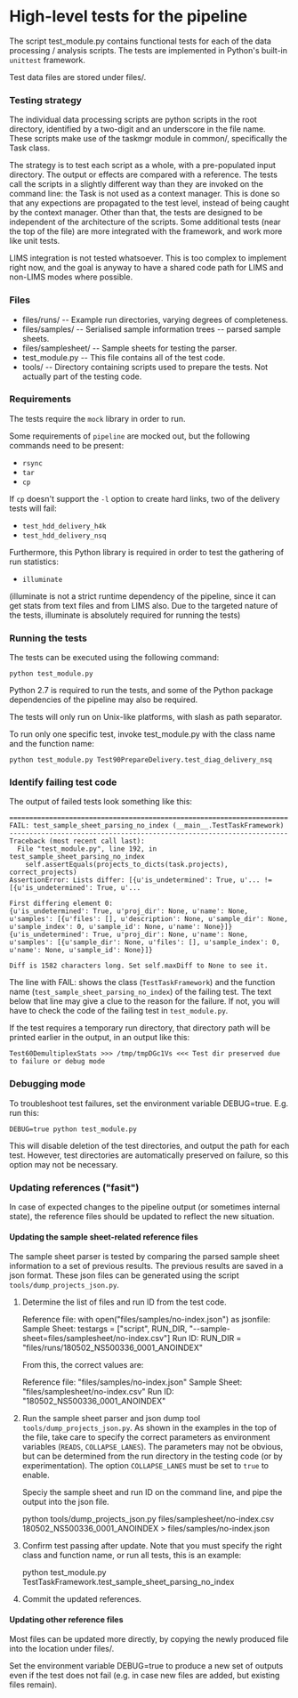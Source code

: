 # High-level tests for the pipeline #

The script test_module.py contains functional tests for each of the 
data processing / analysis scripts. The tests are implemented in 
Python's built-in `unittest` framework.

Test data files are stored under files/.

### Testing strategy ###

The individual data processing scripts are python scripts in the
root directory, identified by a two-digit and an underscore in the
file name. These scripts make use of the taskmgr module in common/,
specifically the Task class.

The strategy is to test each script as a whole, with a pre-populated
input directory. The output or effects are compared with a reference.
The tests call the scripts in a slightly different way than they are
invoked on the command line: the Task is not used as a context manager.
This is done so that any expections are propagated to the test level,
instead of being caught by the context manager. Other than that, the
tests are designed to be independent of the architecture of the 
scripts. Some additional tests (near the top of the file) are more
integrated with the framework, and work more like unit tests.

LIMS integration is not tested whatsoever. This is too complex to
implement right now, and the goal is anyway to have a shared code
path for LIMS and non-LIMS modes where possible.


### Files ###

  * files/runs/    -- Example run directories, varying degrees of
                      completeness.
  * files/samples/ -- Serialised sample information trees -- parsed 
                      sample sheets.
  * files/samplesheet/ -- Sample sheets for testing the parser.
  * test_module.py -- This file contains all of the test code.
  * tools/         -- Directory containing scripts used to prepare the
                      tests. Not actually part of the testing code.


### Requirements ###

The tests require the `mock` library in order to run.

Some requirements of `pipeline` are mocked out, but the following commands
need to be present:

  * `rsync`
  * `tar`
  * `cp`

If `cp` doesn't support the `-l` option to create hard links, two of the delivery
tests will fail:

  * `test_hdd_delivery_h4k`
  * `test_hdd_delivery_nsq`

Furthermore, this Python library is required in order to test the gathering
of run statistics:

  * `illuminate`

(illuminate is not a strict runtime dependency of the pipeline, since it can
get stats from text files and from LIMS also. Due to the targeted nature of the
tests, illuminate is absolutely required for running the tests)


### Running the tests ###

The tests can be executed using the following command:

    python test_module.py

Python 2.7 is required to run the tests, and some of the Python package 
dependencies of the pipeline may also be required.

The tests will only run on Unix-like platforms, with slash as path 
separator.

To run only one specific test, invoke test_module.py with the class name and the 
function name:

    python test_module.py Test90PrepareDelivery.test_diag_delivery_nsq


### Identify failing test code ###

The output of failed tests look something like this:

    ======================================================================
    FAIL: test_sample_sheet_parsing_no_index (__main__.TestTaskFramework)
    ----------------------------------------------------------------------
    Traceback (most recent call last):
      File "test_module.py", line 192, in test_sample_sheet_parsing_no_index
        self.assertEquals(projects_to_dicts(task.projects), correct_projects)
    AssertionError: Lists differ: [{u'is_undetermined': True, u'... != [{u'is_undetermined': True, u'...
    
    First differing element 0:
    {u'is_undetermined': True, u'proj_dir': None, u'name': None, u'samples': [{u'files': [], u'description': None, u'sample_dir': None, u'sample_index': 0, u'sample_id': None, u'name': None}]}
    {u'is_undetermined': True, u'proj_dir': None, u'name': None, u'samples': [{u'sample_dir': None, u'files': [], u'sample_index': 0, u'name': None, u'sample_id': None}]}
    
    Diff is 1582 characters long. Set self.maxDiff to None to see it.


The line with FAIL: shows the class (`TestTaskFramework`) and the function name
(`test_sample_sheet_parsing_no_index`) of the failing test. The text below that line
may give a clue to the reason for the failure. If not, you will have to check the
code of the failing test in `test_module.py`.

If the test requires a temporary run directory, that directory path will be printed
earlier in the output, in an output like this:

    Test60DemultiplexStats >>> /tmp/tmpDGc1Vs <<< Test dir preserved due to failure or debug mode


### Debugging mode ###

To troubleshoot test failures, set the environment variable DEBUG=true. E.g.
run this:

    DEBUG=true python test_module.py

This will disable deletion of the test directories, and output the path for
each test. However, test directories are automatically preserved on failure,
so this option may not be necessary.


### Updating references ("fasit") ###

In case of expected changes to the pipeline output (or sometimes internal state),
the reference files should be updated to reflect the new situation.

#### Updating the sample sheet-related reference files ####

The sample sheet parser is tested by comparing the parsed sample sheet information
to a set of previous results. The previous results are saved in a json format. These
json files can be generated using the script `tools/dump_projects_json.py`.

1.  Determine the list of files and run ID from the test code.

    Reference file: with open("files/samples/no-index.json") as jsonfile:
    Sample Sheet: testargs = ["script", RUN_DIR, "--sample-sheet=files/samplesheet/no-index.csv"]
    Run ID: RUN_DIR = "files/runs/180502_NS500336_0001_ANOINDEX"

    From this, the correct values are:

    Reference file: "files/samples/no-index.json"
    Sample Sheet: "files/samplesheet/no-index.csv"
    Run ID: "180502_NS500336_0001_ANOINDEX"


2.  Run the sample sheet parser and json dump tool `tools/dump_projects_json.py`. As
    shown in the examples in the top of the file, take care to specify the correct
    parameters as environment variables (`READS`, `COLLAPSE_LANES`). The parameters
    may not be obvious, but can be determined from the run directory in the testing
    code (or by experimentation). The option `COLLAPSE_LANES` must be set to `true`
    to enable.

    Speciy the sample sheet and run ID on the command line, and pipe the output into 
    the json file.
    
    python tools/dump_projects_json.py files/samplesheet/no-index.csv 180502_NS500336_0001_ANOINDEX  > files/samples/no-index.json

3.  Confirm test passing after update. Note that you must specify the right class and
    function name, or run all tests, this is an example:

    python test_module.py TestTaskFramework.test_sample_sheet_parsing_no_index

4.  Commit the updated references.

    
#### Updating other reference files ####

Most files can be updated more directly, by copying the newly produced file into the
location under files/.

Set the environment variable DEBUG=true to produce a new set of outputs even if the
test does not fail (e.g. in case new files are added, but existing files remain).


